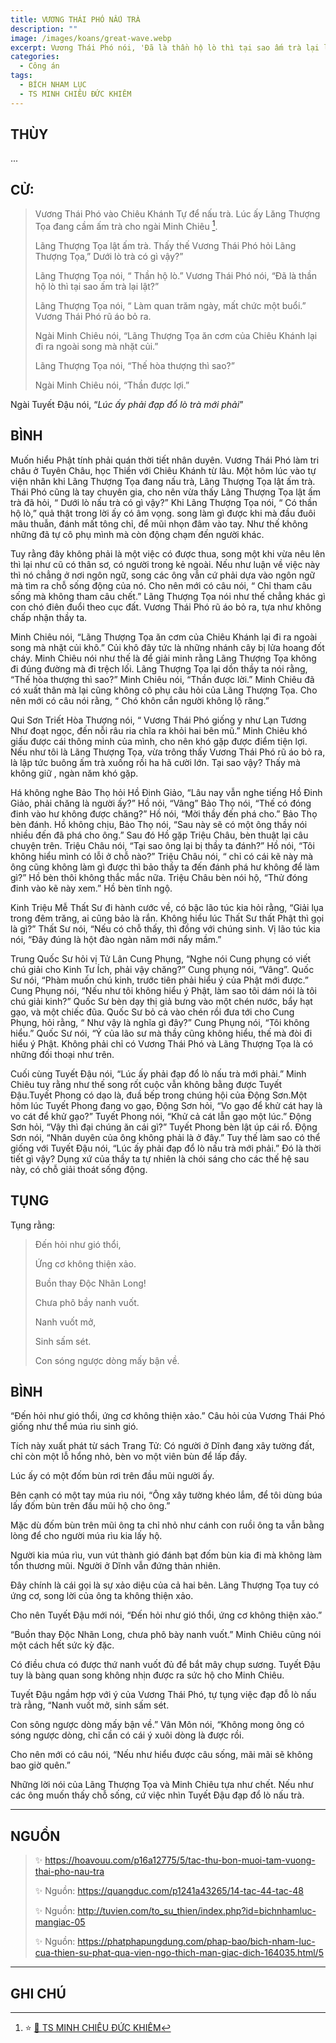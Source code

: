 ```yaml
---
title: VƯƠNG THÁI PHÓ NẤU TRÀ
description: ""
image: /images/koans/great-wave.webp
excerpt: Vương Thái Phó nói, 'Đã là thần hộ lò thì tại sao ấm trà lại lật?'. Lãng Thượng Tọa nói, 'Làm quan trăm ngày, mất chức một buổi'
categories:
  - Công án
tags:
  - BÍCH NHAM LỤC
  - TS MINH CHIÊU ĐỨC KHIÊM
---
```


## THÙY

...

## CỬ:

> Vương Thái Phó vào Chiêu Khánh Tự để nấu trà. Lúc ấy Lăng Thượng Tọa đang cầm ấm trà cho ngài Minh Chiêu [^1].
>
> Lãng Thượng Tọa lật ấm trà. Thấy thế Vương Thái Phó hỏi Lãng Thượng Tọa,” Dưới lò trà có gì vậy?”
>
> Lãng Thượng Tọa nói, “ Thần hộ lò.” Vương Thái Phó nói, “Đã là thần hộ lò thì tại sao ấm trà lại lật?”
>
> Lãng Thượng Tọa nói, “ Làm quan trăm ngày, mất chức một buổi.” Vương Thái Phó rũ áo bỏ ra.
>
> Ngài Minh Chiêu nói, “Lãng Thượng Tọa ăn cơm của Chiêu Khánh lại đi ra ngoài song mà nhặt củi.”
>
> Lãng Thượng Tọa nói, “Thế hòa thượng thì sao?”
>
> Ngài Minh Chiêu nói, “Thần được lợi.”

Ngài Tuyết Đậu nói, “_Lúc ấy phải đạp đổ lò trà mới phải_”

## BÌNH

Muốn hiểu Phật tính phải quán thời tiết nhân duyên. Vương Thái Phó làm tri châu ở Tuyên Châu, học Thiền với Chiêu Khánh từ lâu. Một hôm lúc vào tự viện nhân khi Lãng Thượng Tọa đang nấu trà, Lãng Thượng Tọa lật ấm trà. Thái Phó cũng là tay chuyên gia, cho nên vừa thấy Lãng Thượng Tọa lật ấm trà đã hỏi, “ Dưới lò nấu trà có gì vậy?” Khi Lãng Thượng Tọa nói, “ Có thần hộ lò,” quả thật trong lời ấy có âm vọng. song làm gì được khi mà đầu đuôi mâu thuẫn, đánh mất tông chỉ, để mũi nhọn đâm vào tay. Như thế không những đã tự cô phụ mình mà còn động chạm đến người khác.

Tuy rằng đây không phải là một việc có được thua, song một khi vừa nêu lên thì lại như cũ có thân sơ, có người trong kẻ ngoài. Nếu như luận về việc này thì nó chẳng ở nơi ngôn ngữ, song các ông vẫn cứ phải dựa vào ngôn ngữ mà tìm ra chỗ sống động của nó. Cho nên mới có câu nói, “ Chỉ tham câu sống mà không tham câu chết.” Lãng Thượng Tọa nói như thế chẳng khác gì con chó điên đuổi theo cục đất. Vương Thái Phó rũ áo bỏ ra, tựa như không chấp nhận thầy ta.

Minh Chiêu nói, “Lãng Thượng Tọa ăn cơm của Chiêu Khánh lại đi ra ngoài song mà nhặt củi khô.” Củi khô đây tức là những nhánh cây bị lửa hoang đốt cháy. Minh Chiêu nói như thế là để giải minh rằng Lãng Thượng Tọa không đi đúng đường mà đi trệch lối. Lãng Thượng Tọa lại dồn thầy ta nói rằng, “Thế hòa thượng thì sao?” Minh Chiêu nói, “Thần được lời.” Minh Chiêu đã có xuất thân mà lại cũng không cô phụ câu hỏi của Lãng Thượng Tọa. Cho nên mới có câu nói rằng, “ Chó khôn cắn người không lộ răng.”

Qui Sơn Triết Hòa Thượng nói, “ Vương Thái Phó giống y như Lạn Tương Như đoạt ngọc, đến nỗi râu ria chĩa ra khỏi hai bên mũ.” Minh Chiêu khó giấu được cái thông minh của mình, cho nên khó gặp được điểm tiện lợi. Nếu như tôi là Lãng Thượng Tọa, vừa trông thấy Vương Thái Phó rũ áo bỏ ra, là lập tức buông ấm trà xuống rồi ha hã cười lớn. Tại sao vậy? Thấy mà không giữ , ngàn năm khó gặp.

Há không nghe Bảo Thọ hỏi Hồ Đinh Giảo, “Lâu nay vẫn nghe tiếng Hồ Đinh Giảo, phải chăng là người ấy?” Hồ nói, “Vâng” Bảo Thọ nói, “Thế có đóng đinh vào hư không được chăng?” Hồ nói, “Mời thầy đến phá cho.” Bảo Thọ bèn đánh. Hồ không chịu, Bảo Thọ nói, “Sau này sẽ có một ông thầy nói nhiều đến đã phá cho ông.” Sau đó Hồ gặp Triệu Châu, bèn thuật lại câu chuyện trên. Triệu Châu nói, “Tại sao ông lại bị thầy ta đánh?” Hồ nói, “Tôi không hiểu mình có lỗi ở chỗ nào?” Triệu Châu nói, “ chỉ có cái kẽ này mà ông cũng không làm gì được thì bảo thầy ta đến đánh phá hư không để làm gì?” Hồ bèn thôi không thắc mắc nữa. Triệu Châu bèn nói hộ, “Thử đóng đinh vào kẽ này xem.” Hồ bèn tĩnh ngộ.

Kinh Triệu Mễ Thất Sư đi hành cước về, có bậc lão túc kia hỏi rằng, “Giải lụa trong đêm trăng, ai cũng bảo là rắn. Không hiểu lúc Thất Sư thất Phật thì gọi là gì?” Thất Sư nói, “Nếu có chỗ thấy, thì đồng với chúng sinh. Vị lão túc kia nói, “Đây đúng là hột đào ngàn năm mới nẩy mầm.”

Trung Quốc Sư hỏi vị Tử Lân Cung Phụng, “Nghe nói Cung phụng có viết chú giải cho Kinh Tư Ích, phải vậy chăng?” Cung phụng nói, “Vâng”. Quốc Sư nói, “Phàm muốn chú kinh, trước tiên phải hiểu ý của Phật mới được.” Cung Phụng nói, “Nếu như tôi không hiểu ý Phật, làm sao tôi dám nói là tôi chú giải kinh?” Quốc Sư bèn dạy thị giả bưng vào một chén nước, bẩy hạt gạo, và một chiếc đũa. Quốc Sư bỏ cả vào chén rồi đưa tới cho Cung Phụng, hỏi rằng, “ Như vậy là nghĩa gì đây?” Cung Phụng nói, “Tôi không hiểu.” Quốc Sư nói, “Ý của lão sư mà thầy cũng không hiểu, thế mà đòi đi hiểu ý Phật. Không phải chỉ có Vương Thái Phó và Lãng Thượng Tọa là có những đối thoại như trên.

Cuối cùng Tuyết Đậu nói, “Lúc ấy phải đạp đổ lò nấu trà mới phải.” Minh Chiêu tuy rằng như thế song rốt cuộc vẫn không bằng được Tuyết Đậu.Tuyết Phong có dạo là, đuầ bếp trong chúng hội của Động Sơn.Một hôm lúc Tuyết Phong đang vo gạo, Động Sơn hỏi, “Vo gạo để khử cát hay là vo cát để khử gạo?” Tuyết Phong nói, “Khử cả cát lẫn gạo một lúc.” Động Sơn hỏi, “Vậy thì đại chúng ăn cái gì?” Tuyết Phong bèn lật úp cái rổ. Động Sơn nói, “Nhân duyên của ông không phải là ở đây.” Tuy thế làm sao có thể giống với Tuyết Đậu nói, “Lúc ấy phải đạp đổ lò nấu trà mới phải.” Đó là thời tiết gì vậy? Dụng xứ của thầy ta tự nhiên là chói sáng cho các thế hệ sau này, có chỗ giải thoát sống động.

## TỤNG

Tụng rằng:

> Đến hỏi như gió thổi,
>
> Ứng cơ không thiện xảo.
>
> Buồn thay Độc Nhãn Long!
>
> Chưa phô bầy nanh vuốt.
>
> Nanh vuốt mở,
>
> Sinh sấm sét.
>
> Con sóng ngược dòng mấy bận về.

## BÌNH

“Đến hỏi như gió thổi, ứng cơ không thiện xảo.” Câu hỏi của Vương Thái Phó giống như thể múa rìu sinh gió.

Tích này xuất phát từ sách Trang Tử: Có người ở Dĩnh đang xây tường đất, chỉ còn một lỗ hổng nhỏ, bèn vo một viên bùn để lấp đầy.

Lúc ấy có một đốm bùn rơi trên đầu mũi người ấy.

Bên cạnh có một tay múa rìu nói, “Ông xây tường khéo lắm, để tôi dùng búa lấy đốm bùn trên đầu mũi hộ cho ông.”

Mặc dù đốm bùn trên mũi ông ta chỉ nhỏ như cánh con ruồi ông ta vẫn bằng lòng để cho người múa rìu kia lấy hộ.

Người kia múa rìu, vun vút thành gió đánh bạt đốm bùn kia đi mà không làm tổn thương mũi. Người ở Dĩnh vẫn đứng thản nhiên.

Đây chính là cái gọi là sự xảo diệu của cả hai bên. Lãng Thượng Tọa tuy có ứng cơ, song lời của ông ta không thiện xảo.

Cho nên Tuyết Đậu mới nói, “Đến hỏi như gió thổi, ứng cơ không thiện xảo.”

“Buồn thay Độc Nhãn Long, chưa phô bày nanh vuốt.” Minh Chiêu cũng nói một cách hết sức kỳ đặc.

Có điều chưa có được thứ nanh vuốt đủ để bắt mây chụp sương. Tuyết Đậu tuy là bàng quan song không nhịn được ra sức hộ cho Minh Chiêu.

Tuyết Đậu ngầm hợp với ý của Vương Thái Phó, tự tụng việc đạp đỗ lò nấu trà rằng, “Nanh vuốt mở, sinh sấm sét.

Con sông ngược dòng mấy bận về.” Vân Môn nói, “Không mong ông có sóng ngược dòng, chỉ cần có cái ý xuôi dòng là được rồi.

Cho nên mới có câu nói, “Nếu như hiểu được câu sống, mãi mãi sẽ không bao giờ quên.”

Những lời nói của Lãng Thượng Tọa và Minh Chiêu tựa như chết. Nếu như các ông muốn thấy chỗ sống, cứ việc nhìn Tuyết Đậu đạp đổ lò nấu trà.

<hr class="blog-rule" />

## NGUỒN

> ✨ https://hoavouu.com/p16a12775/5/tac-thu-bon-muoi-tam-vuong-thai-pho-nau-tra
>
> ✨ Nguồn: https://quangduc.com/p1241a43265/14-tac-44-tac-48
>
> ✨ Nguồn: http://tuvien.com/to_su_thien/index.php?id=bichnhamluc-mangiac-05
>
> ✨ Nguồn: https://phatphapungdung.com/phap-bao/bich-nham-luc-cua-thien-su-phat-qua-vien-ngo-thich-man-giac-dich-164035.html/5

<hr class="blog-rule" />

## GHI CHÚ

[^1]: ⭐️ <a href="https://phatgiao.org.vn/tu-dien-phat-hoc-online/minh-chieu-duc-khiem-k4536.html" target="_blank">🔗 TS MINH CHIÊU ĐỨC KHIÊM</a>
